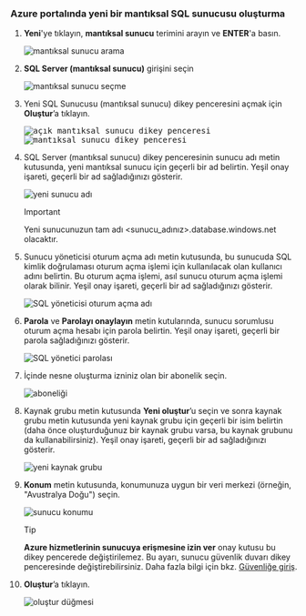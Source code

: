 ### <a name="create-a-new-logical-sql-server-in-the-azure-portal"></a>Azure portalında yeni bir mantıksal SQL sunucusu oluşturma

1. **Yeni**'ye tıklayın, **mantıksal sunucu** terimini arayın ve **ENTER**'a basın.

    ![mantıksal sunucu arama](./media/sql-data-warehouse-create-logical-server/search-logical-server.png)
2. **SQL Server (mantıksal sunucu)** girişini seçin 

    ![mantıksal sunucu seçme](./media/sql-data-warehouse-create-logical-server/select-logical-server.png)
  
3. Yeni SQL Sunucusu (mantıksal sunucu) dikey penceresini açmak için **Oluştur**’a tıklayın.

   <kbd> ![açık mantıksal sunucu dikey penceresi](./media/sql-data-warehouse-create-logical-server/open-logical-server-blade.png) </kbd> <kbd>![mantıksal sunucu dikey penceresi](./media/sql-data-warehouse-create-logical-server/logical-server-blade.png) </kbd>
  
3. SQL Server (mantıksal sunucu) dikey penceresinin sunucu adı metin kutusunda, yeni mantıksal sunucu için geçerli bir ad belirtin. Yeşil onay işareti, geçerli bir ad sağladığınızı gösterir.
    
    ![yeni sunucu adı](./media/sql-data-warehouse-create-logical-server/new-name-logical-server.png)

    > [!IMPORTANT]
    > Yeni sunucunuzun tam adı <sunucu_adınız>.database.windows.net olacaktır.
    >
    
4. Sunucu yöneticisi oturum açma adı metin kutusunda, bu sunucuda SQL kimlik doğrulaması oturum açma işlemi için kullanılacak olan kullanıcı adını belirtin. Bu oturum açma işlemi, asıl sunucu oturum açma işlemi olarak bilinir. Yeşil onay işareti, geçerli bir ad sağladığınızı gösterir.
    
    ![SQL yöneticisi oturum açma adı](./media/sql-data-warehouse-create-logical-server/sql-admin-login.png)
5. **Parola** ve **Parolayı onaylayın** metin kutularında, sunucu sorumlusu oturum açma hesabı için parola belirtin. Yeşil onay işareti, geçerli bir parola sağladığınızı gösterir.
    
    ![SQL yönetici parolası](./media/sql-data-warehouse-create-logical-server/sql-admin-password.png)
6. İçinde nesne oluşturma izniniz olan bir abonelik seçin.

    ![aboneliği](./media/sql-data-warehouse-create-logical-server/subscription.png)
7. Kaynak grubu metin kutusunda **Yeni oluştur**’u seçin ve sonra kaynak grubu metin kutusunda yeni kaynak grubu için geçerli bir isim belirtin (daha önce oluşturduğunuz bir kaynak grubu varsa, bu kaynak grubunu da kullanabilirsiniz). Yeşil onay işareti, geçerli bir ad sağladığınızı gösterir.

    ![yeni kaynak grubu](./media/sql-data-warehouse-create-logical-server/new-resource-group.png)

8. **Konum** metin kutusunda, konumunuza uygun bir veri merkezi (örneğin, "Avustralya Doğu") seçin.
    
    ![sunucu konumu](./media/sql-data-warehouse-create-logical-server/server-location.png)
    
    > [!TIP]
    > **Azure hizmetlerinin sunucuya erişmesine izin ver** onay kutusu bu dikey pencerede değiştirilemez. Bu ayarı, sunucu güvenlik duvarı dikey penceresinde değiştirebilirsiniz. Daha fazla bilgi için bkz. [Güvenliğe giriş](../articles/sql-database/sql-database-manage-servers-portal.md).
    >
    
9. **Oluştur**’a tıklayın.

    ![oluştur düğmesi](./media/sql-data-warehouse-create-logical-server/create.png)


